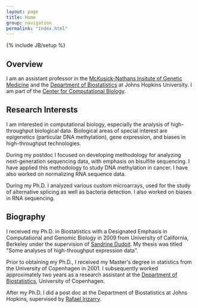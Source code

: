 ```yaml
---
layout: page
title: Home
group: navigation
permalink: "index.html"
---
```

{% include JB/setup %}

Overview
--------

I am an assistant professor in the
[McKusick-Nathans Insitute of Genetic Medicine](http://www.hopkinsmedicine.org/geneticmedicine) and
the [Department of Biostatistics](http://www.biostat.jhsph.edu) at Johns Hopkins University.  I am
part of the [Center for Computational Biology](http://ccb.jhu.edu).

Research Interests
------------------

I am interested in computational biology, especially the analysis of high-throughput biological
data.  Biological areas of special interest are epigenetics (particular DNA methylation), gene
expression, and biases in high-throughput technologies.

During my postdoc I focused on developing methodology for analyzing next-generation sequencing data,
with emphasis on bisulfite sequencing.  I have applied this methodology to study DNA methylation in
cancer.  I have also worked on normalizing RNA sequence data.

During my Ph.D. I analyzed various custom microarrays, used for the study of alternative splicing as
well as bacteria detection.  I also worked on biases in RNA sequencing.

Biography
---------

I received my Ph.D. in Biostatistics with a Designated Emphasis in Computational and Genomic Biology
in 2009 from University of California, Berkeley under the supervision of
[Sandrine Dudoit](http://www.stat.berkeley.edu/users/sandrine).  My thesis was titled "Some analyses
of high-throughput expression data".

Prior to obtaining my Ph.D., I received my Master's degree in statistics from the University of
Copenhagen in 2001.  I subsequently worked approximately two years as a research assistant at the
[Department of Biostatistics](http://www.biostat.ku.dk), University of Copenhagen.

After my Ph.D. I did a post doc at the Department of Biostatistics at Johns Hopkins, supervised by
[Rafael Irizarry](http://rafalab.jhsph.edu).

